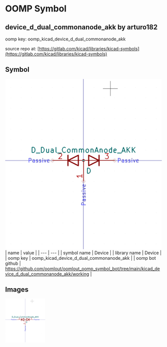 # OOMP Symbol  
## device_d_dual_commonanode_akk  by arturo182  
  
oomp key: oomp_kicad_device_d_dual_commonanode_akk  
  
source repo at: [https://gitlab.com/kicad/libraries/kicad-symbols](https://gitlab.com/kicad/libraries/kicad-symbols)  
## Symbol  
  
[![working.png](working_600.png)](working.png)  
| name | value | 
| --- | --- | 
| symbol name | Device | 
| library name | Device | 
| oomp key | oomp_kicad_device_d_dual_commonanode_akk | 
| oomp bot github | https://github.com/oomlout/oomlout_oomp_symbol_bot/tree/main/kicad_device_d_dual_commonanode_akk/working | 
## Images  
  
[![working.png](working_140.png)](working.png)  
